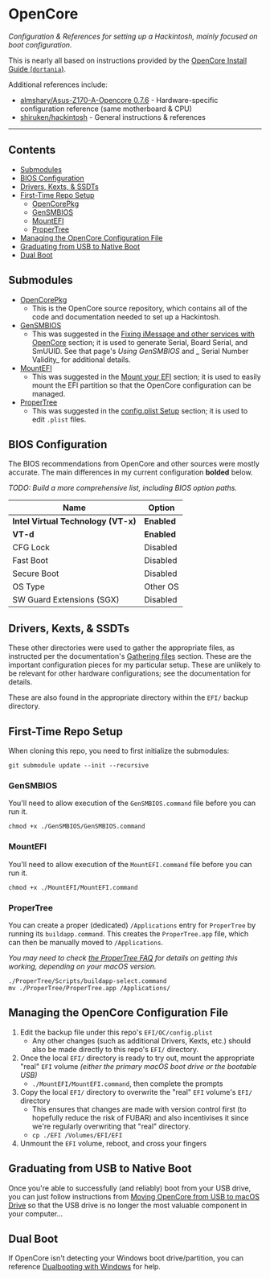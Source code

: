 # OpenCore

_Configuration & References for setting up a Hackintosh, mainly focused on boot configuration._

This is nearly all based on instructions provided by the [OpenCore
Install Guide (`dortania`)](https://dortania.github.io/OpenCore-Install-Guide/).

Additional references include:
- [almshary/Asus-Z170-A-Opencore 0.7.6](https://github.com/almshary/Asus-Z170-A-Opencore-0.7.6) - Hardware-specific configuration reference (same motherboard & CPU)
- [shiruken/hackintosh](https://github.com/shiruken/hackintosh) - General instructions & references

---

## Contents

* [Submodules](#submodules)
* [BIOS Configuration](#bios-configuration)
* [Drivers, Kexts, & SSDTs](#drivers-kexts-ssdts)
* [First-Time Repo Setup](#first-time-repo-setup)
    * [OpenCorePkg](#opencorepkg)
    * [GenSMBIOS](#gensmbios)
    * [MountEFI](#mountefi)
    * [ProperTree](#propertree)
* [Managing the OpenCore Configuration File](#managing-the-opencore-configuration-file)
* [Graduating from USB to Native Boot](#graduating-from-usb-to-native-boot)
* [Dual Boot](#dual-boot)

## Submodules

- [OpenCorePkg](https://github.com/acidanthera/OpenCorePkg)
    - This is the OpenCore source repository, which contains all of the code and documentation needed to set up a Hackintosh.
- [GenSMBIOS](https://github.com/corpnewt/GenSMBIOS)
    - This was suggested in the [Fixing iMessage and other services with OpenCore](https://dortania.github.io/OpenCore-Post-Install/universal/iservices.html) section; it is used to generate Serial, Board Serial, and SmUUID. See that page's _Using GenSMBIOS_ and _ Serial Number Validity_ for additional details.
- [MountEFI](https://github.com/corpnewt/MountEFI)
    - This was suggested in the [Mount your EFI](https://dortania.github.io/OpenCore-Post-Install/universal/update.html#_2-mount-your-efi) section; it is used to easily mount the EFI partition so that the OpenCore configuration can be managed.
- [ProperTree](https://github.com/corpnewt/ProperTree)
    - This was suggested in the [config.plist Setup](https://dortania.github.io/OpenCore-Install-Guide/config.plist) section; it is used to edit `.plist` files.

## BIOS Configuration

The BIOS recommendations from OpenCore and other sources were mostly accurate. The main differences in my current configuration **bolded** below.

_TODO: Build a more comprehensive list, including BIOS option paths._

| Name | Option |
| ---- | ------ |
| **Intel Virtual Technology (VT-x)** | **Enabled** |
| **VT-d** | **Enabled** |
| CFG Lock | Disabled |
| Fast Boot | Disabled |
| Secure Boot | Disabled |
| OS Type | Other OS |
| SW Guard Extensions (SGX) | Disabled |

## Drivers, Kexts, & SSDTs

These other directories were used to gather the appropriate files, as instructed per the documentation's [Gathering files](https://dortania.github.io/OpenCore-Install-Guide/ktext.html) section. These are the important configuration pieces for my particular setup. These are unlikely to be relevant for other hardware configurations; see the documentation for details.

These are also found in the appropriate directory within the `EFI/` backup directory.

## First-Time Repo Setup

When cloning this repo, you need to first initialize the submodules:

```
git submodule update --init --recursive
```

### GenSMBIOS

You'll need to allow execution of the `GenSMBIOS.command` file before you can run it.

```
chmod +x ./GenSMBIOS/GenSMBIOS.command
```

### MountEFI

You'll need to allow execution of the `MountEFI.command` file before you can run it.

```
chmod +x ./MountEFI/MountEFI.command
```

### ProperTree

You can create a proper (dedicated) `/Applications` entry for `ProperTree` by running its `buildapp.command`. This creates the `ProperTree.app` file, which can then be manually moved to `/Applications`.

_You may need to check [the ProperTree FAQ](https://github.com/corpnewt/ProperTree/tree/94e5ed616abb5175dca1dc49bd2292e8d007fd4d#faq) for details on getting this working, depending on your macOS version._

```
./ProperTree/Scripts/buildapp-select.command
mv ./ProperTree/ProperTree.app /Applications/
```

## Managing the OpenCore Configuration File

1. Edit the backup file under this repo's `EFI/OC/config.plist`
    - Any other changes (such as additional Drivers, Kexts, etc.) should also be made directly to this repo's `EFI/` directory.
2. Once the local `EFI/` directory is ready to try out, mount the appropriate "real" `EFI` volume _(either the primary macOS boot drive or the bootable USB)_
    - `./MountEFI/MountEFI.command`, then complete the prompts
3. Copy the local `EFI/` directory to overwrite the "real" `EFI` volume's `EFI/` directory
    - This ensures that changes are made with version control first (to hopefully reduce the risk of FUBAR) and also incentivises it since we're regularly overwriting that "real" directory.
    - `cp ./EFI /Volumes/EFI/EFI`
4. Unmount the `EFI` volume, reboot, and cross your fingers

## Graduating from USB to Native Boot

Once you're able to successfully (and reliably) boot from your USB drive, you can just follow instructions from [Moving OpenCore from USB to macOS Drive](https://dortania.github.io/OpenCore-Post-Install/universal/oc2hdd.html) so that the USB drive is no longer the most valuable component in your computer...

## Dual Boot

If OpenCore isn't detecting your Windows boot drive/partition, you can reference [Dualbooting with Windows](https://dortania.github.io/OpenCore-Multiboot/oc/win.html#dualbooting-with-windows) for help.
